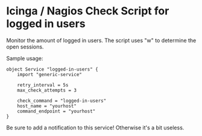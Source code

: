 Icinga / Nagios Check Script for logged in users
====

Monitor the amount of logged in users. The script uses "w" to determine the open sessions.

Sample usage:

```
object Service "logged-in-users" {
	import "generic-service"

	retry_interval = 5s
	max_check_attempts = 3

	check_command = "logged-in-users"
	host_name = "yourhost"
	command_endpoint = "yourhost"
}
```
Be sure to add a notification to this service! Otherwise it's a bit useless.
